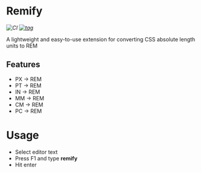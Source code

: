 # Remify
_![CI](https://github.com/MikaelPorttila/remify/workflows/Release/badge.svg?branch=main)
[![tag](https://img.shields.io/github/tag/MikaelPorttila/remify.svg)](https://github.com/MikaelPorttila/remify/releases)_

A lightweight and easy-to-use extension for converting CSS absolute length units to REM

## Features

- PX -> REM
- PT -> REM
- IN -> REM
- MM -> REM
- CM -> REM
- PC -> REM

# Usage
- Select editor text
- Press F1 and type **remify**
- Hit enter

